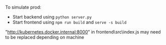 To simulate prod:

- Start backend using `python server.py`
- Start frontend using `npm run build` and `serve -s build`

"http://kubernetes.docker.internal:8000" in frontend\src\index.js may need to be replaced depending on machine